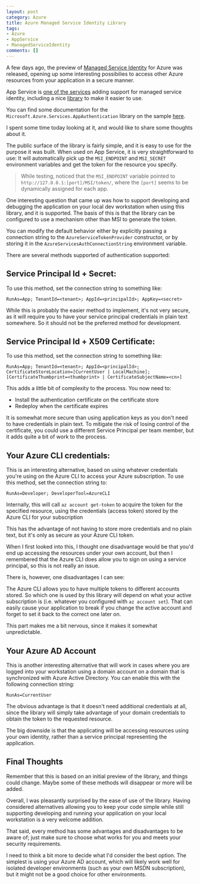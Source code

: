 ```yaml
---
layout: post
category: Azure
title: Azure Managed Service Identity Library 
tags:
- Azure
- AppService
- ManagedServiceIdentity
comments: []
---
```

A few days ago, the preview of [Managed Service Identity](https://docs.microsoft.com/en-us/azure/active-directory/msi-overview)
for Azure was released, opening up some interesting possibilies to access other Azure resources
from your application in a secure manner.

App Service is [one of the services](https://docs.microsoft.com/en-us/azure/app-service/app-service-managed-service-identity)
adding support for managed service identity, including a nice [library](https://www.nuget.org/packages/Microsoft.Azure.Services.AppAuthentication)
to make it easier to use.

You can find some documentation for the `Microsoft.Azure.Services.AppAuthentication` library
on the sample [here](https://github.com/Azure-Samples/app-service-msi-keyvault-dotnet).

I spent some time today looking at it, and would like to share some thoughts about it.

The public surface of the library is fairly simple, and it is easy to use for the purpose it was built.
When used on App Service, it is very straightforward to use: It will automatically pick up the 
`MSI_ENDPOINT` and `MSI_SECRET` environment variables and get the token for the resource you specify.

> While testing, noticed that the `MSI_ENDPOINT` variable pointed to `http://127.0.0.1:[port]/MSI/token/`,
> where the `[port]` seems to be dynamically assigned for each app.

One interesting question that came up was how to support developing and debugging the application
on your local dev workstation when using this library, and it is supported. The basis of this is that
the library can be configured to use a mechanism other than MSI to generate the token.

You can modify the default behavior either by explicitly passing a connection string to the
`AzureServiceTokenProvider` constructor, or by storing it in the `AzureServicesAuthConnectionString`
environment variable.

There are several methods supported of authentication supported:

## Service Principal Id + Secret:

To use this method, set the connection string to something like:

```text
RunAs=App; TenantId=<tenant>; AppId=<principalId>; AppKey=<secret>
```

While this is probably the easier method to implement, it's not very secure, as it will
require you to have your service principal credentials in plain text somewhere. So it should
not be the preferred method for development. 

## Service Principal Id + X509 Certificate:

To use this method, set the connection string to something like:

```text
RunAs=App; TenantId=<tenant>; AppId=<principalId>; CertificateStoreLocation=[CurrentUser | LocalMachine]; [CertificateThumbprint=<thumbprint> | CertificateSubjectName=<cn>]
```

This adds a little bit of complexity to the process. You now need to:

* Install the authentication certificate on the certificate store
* Redeploy when the certificate expires

It is somewhat more secure than using application keys as you don't need to have credentials in plain text.
To mitigate the risk of losing control of the certificate, you could use a different Service Principal
per team member, but it adds quite a bit of work to the process.


## Your Azure CLI credentials:

This is an interesting alternative, based on using whatever credentials you're using on the Azure CLI
to access your Azure subscription. To use this method, set the connection string to:

```text
RunAs=Developer; DeveloperTool=AzureCLI
```

Internally, this will call `az account get-token` to acquire the token for the specified resource,
using the credentials (access token) stored by the Azure CLI for your subscription

This has the advantage of not having to store more credentials and no plain text, but it's only
as secure as your Azure CLI token.

When I first looked into this, I thought one disadvantage would be that you'd end up
accessing the resources under your own account, but then I remembered that the Azure CLI
does allow you to sign on using a service principal, so this is not really an issue.

There is, however, one disadvantages I can see:

The Azure CLI allows you to have multiple tokens to different accounts stored. So which one
is used by this library will depend on what your active subscription is (i.e. whatever 
you configured with `az account set`). That can easily cause your application to break
if you change the active account and forget to set it back to the correct one later on.

This part makes me a bit nervous, since it makes it somewhat unpredictable.

## Your Azure AD Account

This is another interesting alternative that will work in cases where you are logged
into your workstation using a domain account on a domain that is synchronized with
Azure Active Directory. You can enable this with the following connection string:

```text
RunAs=CurrentUser
```

The obvious advantage is that it doesn't need additional credentials at all, since
the library will simply take advantage of your domain credentials to obtain the token
to the requested resource.

The big downside is that the applicating will be accessing resources using your own identity,
rather than a service principal representing the application.

## Final Thoughts

Remember that this is based on an initial preview of the library, and things could change.
Maybe some of these methods will disappear or more will be added.

Overall, I was pleasantly surprised by the ease of use of the library. Having considered
alternatives allowing you to keep your code simple while still supporting developing
and running your application on your local workstation is a very welcome addition.

That said, every method has some advantages and disadvantages to be aware of; just make
sure to choose what works for you and meets your security requirements.

I need to think a bit more to decide what I'd consider the best option. The simplest is
using your Azure AD account, which will likely work well for isolated developer environments
(such as your own MSDN subscription), but it might not be a good choice for other environments.
